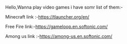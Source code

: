 Hello,Wanna play video games i have somr list of them:-

Minecraft link :-https://tlauncher.org/en/

Free Fire link:-https://gameloop.en.softonic.com/

Among us link :-https://among-us.en.softonic.com/


